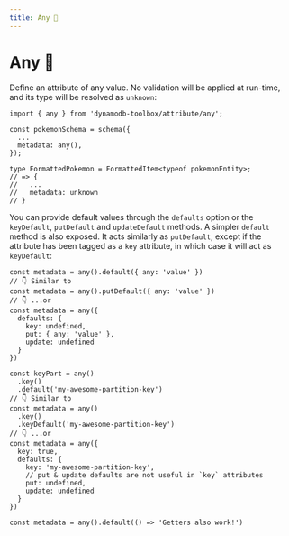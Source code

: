 ```yaml
---
title: Any 👷
---
```


# Any 👷

Define an attribute of any value. No validation will be applied at run-time, and its type will be resolved as `unknown`:

```tsx
import { any } from 'dynamodb-toolbox/attribute/any';

const pokemonSchema = schema({
  ...
  metadata: any(),
});

type FormattedPokemon = FormattedItem<typeof pokemonEntity>;
// => {
//   ...
//   metadata: unknown
// }
```

You can provide default values through the `defaults` option or the `keyDefault`, `putDefault` and `updateDefault` methods. A simpler `default` method is also exposed. It acts similarly as `putDefault`, except if the attribute has been tagged as a `key` attribute, in which case it will act as `keyDefault`:

```tsx
const metadata = any().default({ any: 'value' })
// 👇 Similar to
const metadata = any().putDefault({ any: 'value' })
// 👇 ...or
const metadata = any({
  defaults: {
    key: undefined,
    put: { any: 'value' },
    update: undefined
  }
})

const keyPart = any()
  .key()
  .default('my-awesome-partition-key')
// 👇 Similar to
const metadata = any()
  .key()
  .keyDefault('my-awesome-partition-key')
// 👇 ...or
const metadata = any({
  key: true,
  defaults: {
    key: 'my-awesome-partition-key',
    // put & update defaults are not useful in `key` attributes
    put: undefined,
    update: undefined
  }
})

const metadata = any().default(() => 'Getters also work!')
```
